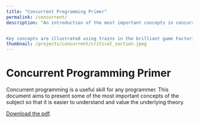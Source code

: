 ```yaml
---
title: "Concurrent Programming Primer"
permalink: /concurrent/
description: "An introduction of the most important concepts in concurrent programming. Intended to give a good basis for understanding further theory.


Key concepts are illustrated using trains in the brilliant game Factorio."
thumbnail: /projects/concurrent/critical_section.jpeg
---
```

# Concurrent Programming Primer

Concurrent programming is a useful skill for any programmer. This document aims to present some of the most important concepts of the subject so that it is easier to understand and value the underlying theory.

[Download the pdf](/assets/docs/Primer_to_Concurrent_Programming.pdf).
